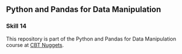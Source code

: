 ## Python and Pandas for Data Manipulation
### Skill 14

This repository is part of the Python and Pandas for Data Manipulation course at [CBT Nuggets](https://cbtnuggets.com/). 